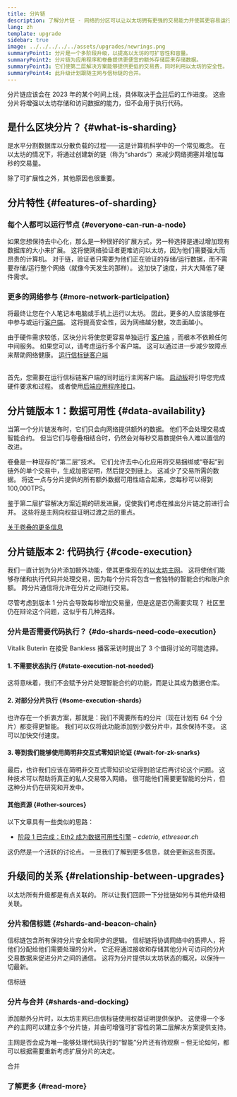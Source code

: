 ```yaml
---
title: 分片链
description: 了解分片链 - 网络的分区可以让以太坊拥有更强的交易能力并使其更容易运行。
lang: zh
template: upgrade
sidebar: true
image: ../../../../../assets/upgrades/newrings.png
summaryPoint1: 分片是一个多阶段升级，以提高以太坊的可扩容性和容量。
summaryPoint2: 分片链为应用程序和卷叠提供更便宜的额外存储层来存储数据。
summaryPoint3: 它们使第二层解决方案能够提供更低的交易费，同时利用以太坊的安全性。
summaryPoint4: 此升级计划跟随主网与信标链的合并。
---
```


<UpgradeStatus dateKey="page-upgrades-shards-date">
    分片链应该会在 2023 年的某个时间上线，具体取决于<a href="/upgrades/merge/">合并</a>后的工作进度。 这些分片将增强以太坊存储和访问数据的能力，但不会用于执行代码。
</UpgradeStatus>

## 是什么区块分片？ {#what-is-sharding}

是水平分割数据库以分散负载的过程——这是计算机科学中的一个常见概念。 在以太坊的情况下，将通过创建新的链（称为“shards”）来减少网络拥塞并增加每秒的交易量。

除了可扩展性之外，其他原因也很重要。

## 分片特性 {#features-of-sharding}

### 每个人都可以运行节点 {#everyone-can-run-a-node}

如果您想保持去中心化，那么是一种很好的扩展方式，另一种选择是通过增加现有数据库的大小来扩展。 这将使网络验证者更难访问以太坊，因为他们需要强大而昂贵的计算机。 对于链，验证者只需要为他们正在验证的存储/运行数据，而不需要存储/运行整个网络（就像今天发生的那样）。 这加快了速度，并大大降低了硬件需求。

### 更多的网络参与 {#more-network-participation}

将最终让您在个人笔记本电脑或手机上运行以太坊。 因此，更多的人应该能够在中参与或运行[客户端](/developers/docs/nodes-and-clients/)。 这将提高安全性，因为网络越分散，攻击面越小。

由于硬件需求较低，区块分片将使您更容易单独运行 [客户端](/developers/docs/nodes-and-clients/) ，而根本不依赖任何中间服务。 如果您可以，请考虑运行多个客户端。 这可以通过进一步减少故障点来帮助网络健康。 [运行信标链客户端](/upgrades/get-involved/)

<br />

<InfoBanner isWarning>
  首先，您需要在运行信标链客户端的同时运行主网客户端。 <a href="https://launchpad.ethereum.org" target="_blank">启动板</a>将引导您完成硬件要求和过程。 或者使用<a href="/developers/docs/apis/backend/#available-libraries">后端应用程序接口</a>。
</InfoBanner>

## 分片链版本 1：数据可用性 {#data-availability}

当第一个分片链发布时，它们只会向网络提供额外的数据。 他们不会处理交易或智能合约。 但当它们与卷叠相结合时，仍然会对每秒交易数提供令人难以置信的改进。

卷叠是一种现存的“第二层”技术。 它们允许去中心化应用将交易捆绑或“卷起”到链外的单个交易中，生成加密证明，然后提交到链上。 这减少了交易所需的数据。 将这一点与分片提供的所有额外数据可用性结合起来，您每秒可以得到 100,000TPS。

<InfoBanner isWarning={false}>
  鉴于第二层扩容解决方案近期的研发进展，促使我们考虑在推出分片链之前进行合并。 这些将是主网向权益证明过渡之后的重点。

[关于卷叠的更多信息](/developers/docs/scaling/#rollups)
</InfoBanner>

## 分片链版本 2: 代码执行 {#code-execution}

我们一直计划为分片添加额外功能，使其更像现在的[以太坊主网](/glossary/#mainnet)。 这将使他们能够存储和执行代码并处理交易，因为每个分片将包含一套独特的智能合约和账户余额。 跨分片通信将允许在分片之间进行交易。

尽管考虑到版本 1 分片会导致每秒增加交易量，但是这是否仍需要实现？ 社区里仍在辩论这个问题，这似乎有几种选择。

### 分片是否需要代码执行？ {#do-shards-need-code-execution}

Vitalik Buterin 在接受 Bankless 播客采访时提出了 3 个值得讨论的可能选择。

<YouTube id="-R0j5AMUSzA" start="5841" />

#### 1. 不需要状态执行 {#state-execution-not-needed}

这将意味着，我们不会赋予分片处理智能合约的功能，而是让其成为数据仓库。

#### 2. 对部分分片执行 {#some-execution-shards}

也许存在一个折衷方案，那就是：我们不需要所有的分片（现在计划有 64 个分片）都变得更智能。 我们可以仅将此功能添加到少数分片中，其余保持不变。 这可以加快交付速度。

#### 3. 等到我们能够使用简明非交互式零知识论证 {#wait-for-zk-snarks}

最后，也许我们应该在简明非交互式零知识论证得到验证后再讨论这个问题。 这种技术可以帮助将真正的私人交易带入网络。 很可能他们需要更智能的分片，但这种分片仍在研究和开发中。

#### 其他资源 {#other-sources}

以下文章具有一些类似的思路：

- [阶段 1 已完成：Eth2 成为数据可用性引擎](https://ethresear.ch/t/phase-one-and-done-eth2-as-a-data-availability-engine/5269/8) – _cdetrio, ethresear.ch_

这仍然是一个活跃的讨论点。 一旦我们了解到更多信息，就会更新这些页面。

## 升级间的关系 {#relationship-between-upgrades}

以太坊所有升级都是有点关联的。 所以让我们回顾一下分批链如何与其他升级相关联。

### 分片和信标链 {#shards-and-beacon-chain}

信标链包含所有保持分片安全和同步的逻辑。 信标链将协调网络中的质押人，将他们分配给他们需要处理的分片。 它还将通过接收和存储其他分片可访问的分片交易数据来促进分片之间的通信。 这将为分片提供以太坊状态的概况，以保持一切最新。

<ButtonLink to="/upgrades/beacon-chain/">
  信标链
</ButtonLink>

### 分片与合并 {#shards-and-docking}

添加额外分片时，以太坊主网已由信标链使用权益证明提供保护。 这使得一个多产的主网可以建立多个分片链，并由可增强可扩容性的第二层解决方案提供支持。

主网是否会成为唯一能够处理代码执行的“智能”分片还有待观察 – 但无论如何，都可以根据需要重新考虑扩展分片的决定。

<ButtonLink to="/upgrades/merge/">
  合并
</ButtonLink>

<Divider />

### 了解更多 {#read-more}

<ShardChainsList />

